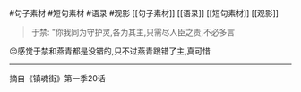 #句子素材 #短句素材 #语录 #观影 [[句子素材]] [[语录]] [[短句素材]] [[观影]] 
>于禁: "你我同为守护灵,各为其主,只需尽人臣之责,不必多言

😔感觉于禁和燕青都是没错的,只不过燕青跟错了主,真可惜

---
摘自《镇魂街》第一季20话



